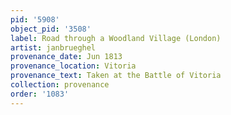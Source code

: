 ```yaml
---
pid: '5908'
object_pid: '3508'
label: Road through a Woodland Village (London)
artist: janbrueghel
provenance_date: Jun 1813
provenance_location: Vitoria
provenance_text: Taken at the Battle of Vitoria
collection: provenance
order: '1083'
---
```

